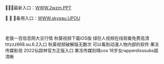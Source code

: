 <p>
	📡📡📡最新入口：<a href="http://www.baidu.com/link?url=6MA2SWnO3Raqke39an_0PUxosM6ZrUGzi1BN9tNnlPW&wd">WWW.2wzm.PPT</a> 
	<p>
		🤽
🤽
🤽备用入口：<a href="http://www.baidu.com/link?url=6MA2SWnO3Raqke39an_0PUxosM6ZrUGzi1BN9tNnlPW&wd">WWW.skyqau.UPOU</a> 
	</p>
	<p>
		<br />
	</p>
	<p>
		老狼一百信息网大豆行情
秋葵视频下载iOS版
绿巨人视频在线观看免费高清
tttzzz668.su.6.2入口
秋葵视频破解版无数次
可以看到动漫人物内部的软件
果冻传媒影视
2022仙踪林官方正版入口
果冻传媒刻晴cos
18岁女rapperdisssubs超清晰
	</p>
